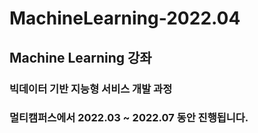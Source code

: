 # MachineLearning-2022.04

## Machine Learning 강좌

### 빅데이터 기반 지능형 서비스 개발 과정
### 멀티캠퍼스에서 2022.03 ~ 2022.07 동안 진행됩니다.
